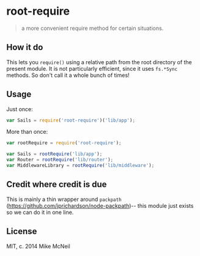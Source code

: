 root-require
============
> a more convenient require method for certain situations.


## How it do
This lets you `require()` using a relative path from the root directory of the present module.
It is not particularly efficient, since it uses `fs.*Sync` methods. So don't call it a whole bunch of times!


## Usage

Just once:
```javascript
var Sails = require('root-require')('lib/app');
```

More than once:
```javascript
var rootRequire = require('root-require');

var Sails = rootRequire('lib/app');
var Router = rootRequire('lib/router');
var MiddlewareLibrary = rootRequire('lib/middleware');
```


## Credit where credit is due
This is mainly a thin wrapper around `packpath` (https://github.com/jprichardson/node-packpath)-- this module just exists so we can do it in one line.


## License

MIT, c. 2014 Mike McNeil
